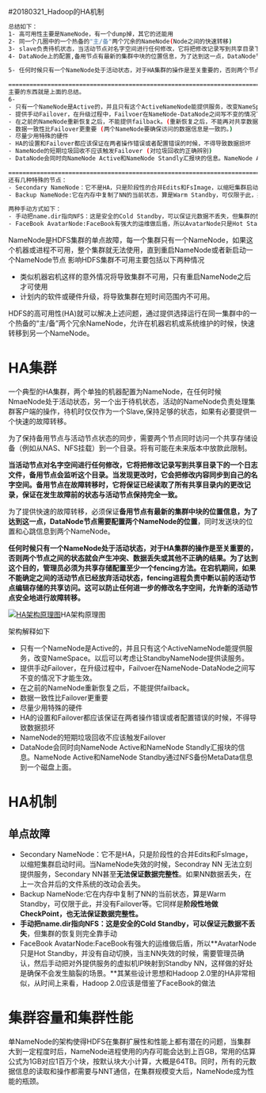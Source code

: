 #20180321_Hadoop的HA机制

```sh
总结如下：
1- 高可用性主要是NameNode，有一个dump掉，其它的还能用
2- 同一个几圈中的一个热备的"主/备"两个冗余的NameNode(Node之间的快速转移)
3- slave负责待机状态，当活动节点对名字空间进行任何修改，它将把修改记录写到共享目录下的一个日志文件，备用节点会监听这个目录。当发现更改时，它会把修改内容同步到自己的名字空间。备用节点在故障转移时，它将保证已经读取了所有共享目录内的更改记录，保证在发生故障前的状态与活动节点保持完全一致。 
4- DataNode上的配置,备用节点有最新的集群中块的位置信息，为了达到这一点，DataNode节点需要配置两个NameNode的位置，同时发送块的位置和心跳信息到两个NameNode。

5- 任何时候只有一个NameNode处于活动状态，对于HA集群的操作是至关重要的，否则两个节点之间的状态就会产生冲突、数据丢失或其他不正确的结果。为了达到这个目的，管理员必须为共享存储配置至少一个fencing方法。在宕机期间，如果不能确定之间的活动节点已经放弃活动状态，fencing进程负责中断以前的活动节点编辑存储的共享访问。这可以防止任何进一步的修改名字空间，允许新的活动节点安全地进行故障转移。

=========================================================================================
主要的东西就是上面的总结。
6- 
- 只有一个NameNode是Active的，并且只有这个ActiveNameNode能提供服务，改变NameSpace。以后可以考虑让StandbyNameNode提供读服务。
- 提供手动Failover，在升级过程中，Failvoer在NameNode-DataNode之间写不变的情况下才能生效。(共享配置中会有fencing方法。)
- 在之前的NameNode重新恢复之后，不能提供failback。(重新恢复之后，不能再对共享数据进行更改)
- 数据一致性比Failover更重要 (两个NameNode要确保访问的数据信息是一致的。)
- 尽量少用特殊的硬件
- HA的设置和Failover都应该保证在两者操作错误或者配置错误的时候，不得导致数据损坏
- NameNode的短期垃圾回收不应该触发Failover (对垃圾回收的正确辨别)
- DataNode会同时向NameNode Active和NameNode Standly汇报块的信息。NameNode Active和NameNode Standby通过NFS备份MetaData信息到一个磁盘上面。 (DataNode除了同时记录两个NameNode的信息，基于心跳机制也得定时向上汇报)

=========================================================================================
还有几种特殊的节点：
- Secondary NameNode：它不是HA，只是阶段性的合并Edits和FsImage，以缩短集群启动时间。当NameNode失效的时候，Secondray NN 无法立刻提供服务，Secondary NN甚至无法保证数据完整性。如果NN数据丢失，在上一次合并后的文件系统的改动会丢失。
- Backup NameNode:它在内存中复制了NN的当前状态，算是Warm Standby，可仅限于此，并没有Failover等。它同样是阶段性地做CheckPoint，也无法保证数据完整性。

两种手动方式如下：
- 手动把name.dir指向NFS：这是安全的Cold Standby，可以保证元数据不丢失，但集群的恢复则完全靠手动
- FaceBook AvatarNode:FaceBook有强大的运维做后盾，所以AvatarNode只是Hot Standby，并没有自动切换，当主NN失效的时候，需要管理员确认，然后手动把对外提供服务的虚拟机IP映射到Standby NN，这样做的好处是确保不会发生脑裂的场景。

```



NameNode是HDFS集群的单点故障，每一个集群只有一个NameNode，如果这个机器或进程不可用，整个集群就无法使用，直到重启NameNode或者新启动一个NameNode节点
影响HDFS集群不可用主要包括以下两种情况

- 类似机器宕机这样的意外情况将导致集群不可用，只有重启NameNode之后才可使用
- 计划内的软件或硬件升级，将导致集群在短时间范围内不可用。

HDFS的高可用性(HA)就可以解决上述问题，通过提供选择运行在同一集群中的一个热备的“主/备”两个冗余NameNode，允许在机器宕机或系统维护的时候，快速转移到另一个NameNode。

# HA集群

一个典型的HA集群，两个单独的机器配置为NameNode，在任何时候NmaeNode处于活动状态，另一个出于待机状态，活动的NameNode负责处理集群客户端的操作，待机时仅仅作为一个Slave,保持足够的状态，如果有必要提供一个快速的故障转移。

为了保持备用节点与活动节点状态的同步，需要两个节点同时访问一个共享存储设备（例如从NAS、NFS挂载）到一个目录。将有可能在未来版本中放款此限制。

**当活动节点对名字空间进行任何修改，它将把修改记录写到共享目录下的一个日志文件，备用节点会监听这个目录。当发现更改时，它会把修改内容同步到自己的名字空间。备用节点在故障转移时，它将保证已经读取了所有共享目录内的更改记录，保证在发生故障前的状态与活动节点保持完全一致。**

为了提供快速的故障转移，必须保证**备用节点有最新的集群中块的位置信息，为了达到这一点，DataNode节点需要配置两个NameNode的位置**，同时发送块的位置和心跳信息到两个NameNode。

**任何时候只有一个NameNode处于活动状态，对于HA集群的操作是至关重要的，否则两个节点之间的状态就会产生冲突、数据丢失或其他不正确的结果。为了达到这个目的，管理员必须为共享存储配置至少一个fencing方法。在宕机期间，如果不能确定之间的活动节点已经放弃活动状态，fencing进程负责中断以前的活动节点编辑存储的共享访问。这可以防止任何进一步的修改名字空间，允许新的活动节点安全地进行故障转移。**

[![HA架构原理图](http://7xiur2.com1.z0.glb.clouddn.com/0587.png)](http://7xiur2.com1.z0.glb.clouddn.com/0587.png)HA架构原理图

架构解释如下

- 只有一个NameNode是Active的，并且只有这个ActiveNameNode能提供服务，改变NameSpace。以后可以考虑让StandbyNameNode提供读服务。
- 提供手动Failover，在升级过程中，Failvoer在NameNode-DataNode之间写不变的情况下才能生效。
- 在之前的NameNode重新恢复之后，不能提供failback。
- 数据一致性比Failover更重要
- 尽量少用特殊的硬件
- HA的设置和Failover都应该保证在两者操作错误或者配置错误的时候，不得导致数据损坏
- NameNode的短期垃圾回收不应该触发Failover
- DataNode会同时向NameNode Active和NameNode Standly汇报块的信息。NameNode Active和NameNode Standby通过NFS备份MetaData信息到一个磁盘上面。

# HA机制

## 单点故障

- Secondary NameNode：它不是HA，只是阶段性的合并Edits和FsImage，以缩短集群启动时间。当NameNode失效的时候，Secondray NN 无法立刻提供服务，Secondary NN甚至**无法保证数据完整性**。如果NN数据丢失，在上一次合并后的文件系统的改动会丢失。
- Backup NameNode:它在内存中复制了NN的当前状态，算是Warm Standby，可仅限于此，并没有Failover等。它同样是**阶段性地做CheckPoint，也无法保证数据完整性。**
- **手动把name.dir指向NFS：这是安全的Cold Standby，可以保证元数据不丢失**，但集群的恢复则完全靠手动
- FaceBook AvatarNode:FaceBook有强大的运维做后盾，所以**AvatarNode只是Hot Standby，并没有自动切换，当主NN失效的时候，需要管理员确认，然后手动把对外提供服务的虚拟机IP映射到Standby NN，这样做的好处是确保不会发生脑裂的场景。**其某些设计思想和Hadoop 2.0里的HA非常相似，从时间上来看，Hadoop 2.0应该是借鉴了FaceBook的做法

# 集群容量和集群性能

单NameNode的架构使得HDFS在集群扩展性和性能上都有潜在的问题，当集群大到一定程度时后，NameNode进程使用的内存可能会达到上百GB，常用的估算公式为1GB对应1百万个块，按默认块大小计算，大概是64TB。同时，所有的元数据信息的读取和操作都需要与NNT通信，在集群规模变大后，NameNode成为性能的瓶颈。